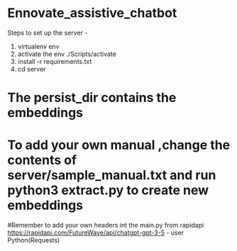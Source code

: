 # Ennovate_assistive_chatbot

Steps to set up the server -

1. virtualenv env
2. activate the env  ./Scripts/activate
3. install -r requirements.txt
4. cd server
# The persist_dir contains the embeddings 
# To add your own manual ,change the contents of server/sample_manual.txt and run  python3 extract.py  to create new embeddings 

#Remember to add your own headers int the main.py from rapidapi
https://rapidapi.com/FutureWave/api/chatgpt-gpt-3-5 - user Python(Requests)
